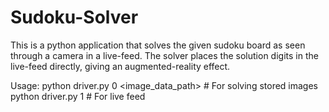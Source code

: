 # Sudoku-Solver

This is a python application that solves the given sudoku board as seen through a camera in a live-feed. The solver places the solution digits in the live-feed directly, giving an augmented-reality effect.

Usage: python driver.py 0 <image_data_path> # For solving stored images
       python driver.py 1 # For live feed

